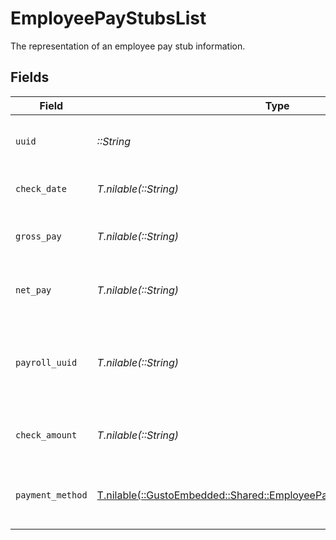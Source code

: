 # EmployeePayStubsList

The representation of an employee pay stub information.


## Fields

| Field                                                                                                                             | Type                                                                                                                              | Required                                                                                                                          | Description                                                                                                                       |
| --------------------------------------------------------------------------------------------------------------------------------- | --------------------------------------------------------------------------------------------------------------------------------- | --------------------------------------------------------------------------------------------------------------------------------- | --------------------------------------------------------------------------------------------------------------------------------- |
| `uuid`                                                                                                                            | *::String*                                                                                                                        | :heavy_check_mark:                                                                                                                | The UUID of the employee pay stub.                                                                                                |
| `check_date`                                                                                                                      | *T.nilable(::String)*                                                                                                             | :heavy_minus_sign:                                                                                                                | The check date of the pay stub.                                                                                                   |
| `gross_pay`                                                                                                                       | *T.nilable(::String)*                                                                                                             | :heavy_minus_sign:                                                                                                                | The gross pay amount for the pay stub.                                                                                            |
| `net_pay`                                                                                                                         | *T.nilable(::String)*                                                                                                             | :heavy_minus_sign:                                                                                                                | The net pay amount for the pay stub.                                                                                              |
| `payroll_uuid`                                                                                                                    | *T.nilable(::String)*                                                                                                             | :heavy_minus_sign:                                                                                                                | A unique identifier of the payroll to which the pay stub belongs.                                                                 |
| `check_amount`                                                                                                                    | *T.nilable(::String)*                                                                                                             | :heavy_minus_sign:                                                                                                                | The check amount for the pay stub.                                                                                                |
| `payment_method`                                                                                                                  | [T.nilable(::GustoEmbedded::Shared::EmployeePayStubsListPaymentMethod)](../../models/shared/employeepaystubslistpaymentmethod.md) | :heavy_minus_sign:                                                                                                                | The payment method for the pay stub.                                                                                              |
